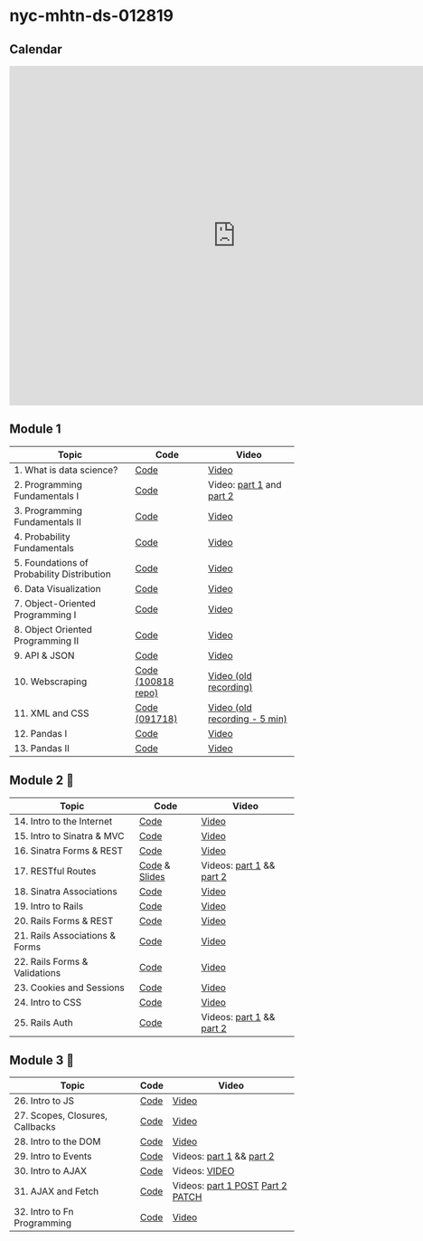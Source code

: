 # nyc-mhtn-ds-012819

## Calendar
<iframe src="https://calendar.google.com/calendar/embed?src=flatironschool.com_ujcges3b0h07m5plbjdfptqbk4%40group.calendar.google.com&ctz=America%2FNew_York" style="border: 0" width="800" height="600" frameborder="0" scrolling="no"></iframe>

## Module 1
| Topic            | Code                | Video                |
| -----            | ----                | -----                |
| 1. What is data science? | [Code](https://github.com/learn-co-students/nyc-mhtn-web-121018/tree/master/01-hashketball-review) | [Video](https://youtu.be/DsI74P1kvoQ) |
| 2. Programming Fundamentals I| [Code](https://github.com/learn-co-students/nyc-mhtn-web-121018/tree/master/02-intro-to-oo) | Video: [part 1](https://youtu.be/WOsV9FsNN8w) and [part 2](https://youtu.be/YyHeIGrYd_Y) |
| 3. Programming Fundamentals II | [Code](https://github.com/learn-co-students/nyc-mhtn-web-121018/tree/master/03-one-to-many-relationships) | [Video](https://youtu.be/2aYG5HP7GvA) |
| 4. Probability Fundamentals | [Code](https://github.com/learn-co-students/nyc-mhtn-web-121018/tree/master/04-many-to-many-relationships) | [Video](https://youtu.be/8P9bzo6BMvQ) |
| 5. Foundations of Probability Distribution | [Code](https://github.com/learn-co-students/nyc-mhtn-web-121018/tree/master/05-intro-to-inheritance) | [Video](https://youtu.be/siq__JsR-HA) |
| 6. Data Visualization | [Code](https://github.com/learn-co-students/nyc-mhtn-web-121018/tree/master/06-has-many-reviews) | [Video](https://youtu.be/2aHGC74WhQE) |
| 7. Object-Oriented Programming I| [Code](https://github.com/learn-co-students/nyc-mhtn-web-121018/tree/master/07-intro-to-sql) | [Video](https://youtu.be/qzB_y_xJWgE) |
| 8. Object Oriented Programming II | [Code](https://github.com/learn-co-students/nyc-mhtn-web-121018/tree/master/08-intro-to-orm) | [Video](https://youtu.be/oms4WYKMan4) |
| 9. API & JSON | [Code](https://github.com/learn-co-students/nyc-mhtn-web-121018/tree/master/09-intro-to-active-record) | [Video](https://youtu.be/nmghLipmPVg) |
| 10. Webscraping | [Code (100818 repo)](https://github.com/learn-co-students/nyc-web-100818/tree/master/12-hashes-and-the-internet) | [Video (old recording)](https://youtu.be/du7ZcV0Xbs8) |
| 11. XML and CSS| [Code (091718)](https://github.com/learn-co-students/nyc-web-091718/blob/master/12-active-record-cli-review/DOTENV_README.md) | [Video (old recording - 5 min)](https://youtu.be/CgdwkzKbw8M) |
| 12. Pandas I | [Code](https://github.com/learn-co-students/nyc-mhtn-web-121018/tree/master/12-active-record-review) | [Video](https://youtu.be/plxya_GJnog) |
| 13. Pandas II | [Code](https://github.com/learn-co-students/nyc-mhtn-web-121018/tree/master/13-intro-to-tdd) | [Video](https://youtu.be/nEe6sPAg0sU) |

## Module 2 💎
| Topic            | Code                | Video                |
| -----            | ----                | -----                |
| 14. Intro to the Internet | [Code](https://github.com/learn-co-students/nyc-mhtn-web-121018/tree/master/14-intro-to-internet) | [Video](https://youtu.be/ReypYFwebBo) |
| 15. Intro to Sinatra & MVC | [Code](https://github.com/learn-co-students/nyc-mhtn-web-121018/tree/master/15-intro-sinatra-mvc) | [Video](https://youtu.be/7pF73EwNqe8) |
| 16. Sinatra Forms & REST | [Code](https://github.com/learn-co-students/nyc-mhtn-web-121018/tree/master/16-sinatra-forms-rest) | [Video](https://youtu.be/rvkZ4VOACwk) |
| 17. RESTful Routes | [Code](https://github.com/learn-co-students/nyc-mhtn-web-121018/tree/master/17-sinatra-rest) & [Slides](https://docs.google.com/presentation/d/1no3yw_Vw4hBzGDlsEDcubvFnowi-Exjg9FW_VJid_U0/edit) | Videos: [part 1](https://youtu.be/exu4V8Q6TEs) && [part 2](https://youtu.be/n9TQUkDJBfs) |
| 18. Sinatra Associations | [Code](https://github.com/learn-co-students/nyc-mhtn-web-121018/tree/master/18-sinatra-associations-forms) | [Video](https://youtu.be/RRuGZuclQcE) |
| 19. Intro to Rails | [Code](https://github.com/learn-co-students/nyc-mhtn-web-121018/tree/master/19-intro-to-rails) | [Video](https://youtu.be/V_kb809YBtY) |
| 20. Rails Forms & REST | [Code](https://github.com/learn-co-students/nyc-mhtn-web-121018/tree/master/20-rails-forms-rest) | [Video](https://youtu.be/AeSGY3AaxEc) |
| 21. Rails Associations & Forms | [Code](https://github.com/learn-co-students/nyc-mhtn-web-121018/tree/master/21-rails-associations) | [Video](https://youtu.be/bAeI4V9SZfI) |
| 22. Rails Forms & Validations | [Code](https://github.com/learn-co-students/nyc-mhtn-web-121018/tree/master/22-rails-forms-validations) | [Video](https://youtu.be/OHWFVOK7J78) |
| 23. Cookies and Sessions | [Code](https://github.com/learn-co-students/nyc-mhtn-web-121018/tree/master/23-rails-sessions-cookies) | [Video](https://youtu.be/-vrUbOZSCyc) |
| 24. Intro to CSS | [Code](https://github.com/learn-co-students/nyc-mhtn-web-121018/tree/master/24-css) | [Video](https://youtu.be/f5G6CWVZvw0) |
| 25. Rails Auth | [Code](https://github.com/learn-co-students/nyc-mhtn-web-121018/tree/master/25-rails-auth) | Videos: [part 1](https://youtu.be/Kb8bXAV2uNA) && [part 2](https://youtu.be/RWZZKYC19Y0) |

## Module 3 🤠
| Topic            | Code                | Video                |
| -----            | ----                | -----                |
| 26. Intro to JS | [Code](https://github.com/learn-co-students/nyc-mhtn-web-121018/tree/master/26-intro-to-js) | [Video](https://youtu.be/7KpwAH31PiM) |
| 27. Scopes, Closures, Callbacks | [Code](https://github.com/learn-co-students/nyc-mhtn-web-121018/tree/master/27-js-scopes-closures-callbacks) | [Video](https://youtu.be/VY0ajJTrOa4) |
| 28. Intro to the DOM | [Code](https://github.com/learn-co-students/nyc-mhtn-web-121018/tree/master/28-dom-intro) | [Video](https://youtu.be/sHvwFYIzYdg) |
| 29. Intro to Events | [Code](https://github.com/learn-co-students/nyc-mhtn-web-121018/tree/master/29-events-intro) | Videos: [part 1](https://youtu.be/iYnQjjLjtUM) && [part 2](https://youtu.be/OAQbijkIieU) |
| 30. Intro to AJAX| [Code](https://github.com/learn-co-students/nyc-mhtn-web-121018/tree/master/29-intro-to-ajax) | Videos: [VIDEO](https://youtu.be/MR0geWiJKkg) |
| 31. AJAX and Fetch | [Code](https://github.com/learn-co-students/nyc-mhtn-web-121018/tree/master/30-ajax-crud) | Videos: [part 1 POST](https://youtu.be/V1t8lOH4cNs) [Part 2 PATCH](https://youtu.be/8ju4NvGAE20)|
| 32. Intro to Fn Programming | [Code](https://github.com/learn-co-students/nyc-mhtn-web-121018/tree/master/31-intro-to-fn-programming) | [Video](https://youtu.be/Jtyy4YQaA30)|